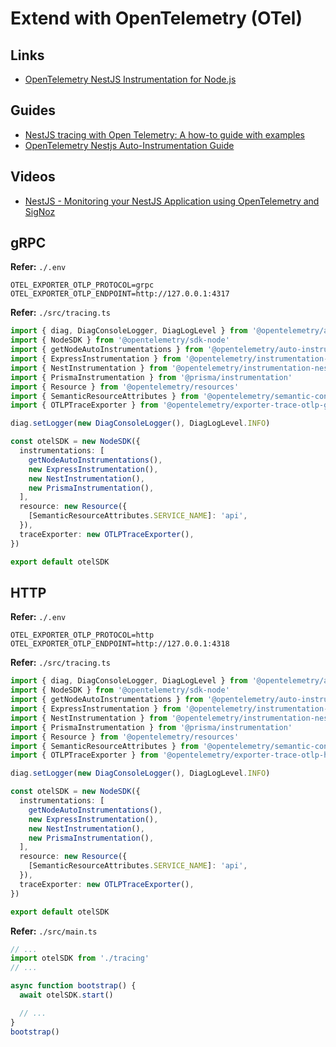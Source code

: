 # Extend with OpenTelemetry (OTel)

## Links

- [OpenTelemetry NestJS Instrumentation for Node.js](https://github.com/open-telemetry/opentelemetry-js-contrib/tree/main/plugins/node/opentelemetry-instrumentation-nestjs-core)

## Guides

- [NestJS tracing with Open Telemetry: A how-to guide with examples](https://tomray.dev/nestjs-open-telemetry)
- [OpenTelemetry Nestjs Auto-Instrumentation Guide](https://signoz.io/blog/opentelemetry-nestjs)

<!--
https://darraghoriordan.com/2022/08/07/open-telemetry-nest-js/
-->

## Videos

- [NestJS - Monitoring your NestJS Application using OpenTelemetry and SigNoz](https://youtube.com/watch?v=tpNDrJAjcto)

## gRPC

**Refer:** `./.env`

```env
OTEL_EXPORTER_OTLP_PROTOCOL=grpc
OTEL_EXPORTER_OTLP_ENDPOINT=http://127.0.0.1:4317
```

**Refer:** `./src/tracing.ts`

```ts
import { diag, DiagConsoleLogger, DiagLogLevel } from '@opentelemetry/api'
import { NodeSDK } from '@opentelemetry/sdk-node'
import { getNodeAutoInstrumentations } from '@opentelemetry/auto-instrumentations-node'
import { ExpressInstrumentation } from '@opentelemetry/instrumentation-express'
import { NestInstrumentation } from '@opentelemetry/instrumentation-nestjs-core'
import { PrismaInstrumentation } from '@prisma/instrumentation'
import { Resource } from '@opentelemetry/resources'
import { SemanticResourceAttributes } from '@opentelemetry/semantic-conventions'
import { OTLPTraceExporter } from '@opentelemetry/exporter-trace-otlp-grpc'

diag.setLogger(new DiagConsoleLogger(), DiagLogLevel.INFO)

const otelSDK = new NodeSDK({
  instrumentations: [
    getNodeAutoInstrumentations(),
    new ExpressInstrumentation(),
    new NestInstrumentation(),
    new PrismaInstrumentation(),
  ],
  resource: new Resource({
    [SemanticResourceAttributes.SERVICE_NAME]: 'api',
  }),
  traceExporter: new OTLPTraceExporter(),
})

export default otelSDK
```

## HTTP

**Refer:** `./.env`

```env
OTEL_EXPORTER_OTLP_PROTOCOL=http
OTEL_EXPORTER_OTLP_ENDPOINT=http://127.0.0.1:4318
```

**Refer:** `./src/tracing.ts`

```ts
import { diag, DiagConsoleLogger, DiagLogLevel } from '@opentelemetry/api'
import { NodeSDK } from '@opentelemetry/sdk-node'
import { getNodeAutoInstrumentations } from '@opentelemetry/auto-instrumentations-node'
import { ExpressInstrumentation } from '@opentelemetry/instrumentation-express'
import { NestInstrumentation } from '@opentelemetry/instrumentation-nestjs-core'
import { PrismaInstrumentation } from '@prisma/instrumentation'
import { Resource } from '@opentelemetry/resources'
import { SemanticResourceAttributes } from '@opentelemetry/semantic-conventions'
import { OTLPTraceExporter } from '@opentelemetry/exporter-trace-otlp-http'

diag.setLogger(new DiagConsoleLogger(), DiagLogLevel.INFO)

const otelSDK = new NodeSDK({
  instrumentations: [
    getNodeAutoInstrumentations(),
    new ExpressInstrumentation(),
    new NestInstrumentation(),
    new PrismaInstrumentation(),
  ],
  resource: new Resource({
    [SemanticResourceAttributes.SERVICE_NAME]: 'api',
  }),
  traceExporter: new OTLPTraceExporter(),
})

export default otelSDK
```

**Refer:** `./src/main.ts`

```ts
// ...
import otelSDK from './tracing'
// ...

async function bootstrap() {
  await otelSDK.start()

  // ...
}
bootstrap()
```

<!--
process.on('SIGTERM', () => {
  otelSDK
    .shutdown()
    .then(
      () => console.log('SDK shut down successfully'),
      (err) => console.log('Error shutting down SDK', err)
    )
    .finally(() => process.exit(0))
})
-->
